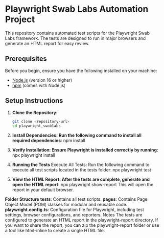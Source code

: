 # Playwright Swab Labs Automation Project

This repository contains automated test scripts for the Playwright Swab Labs framework. The tests are designed to run in major browsers and generate an HTML report for easy review.

## Prerequisites

Before you begin, ensure you have the following installed on your machine:
- [Node.js](https://nodejs.org/) (version 16 or higher)
- [npm](https://www.npmjs.com/) (comes with Node.js)

## Setup Instructions

1. **Clone the Repository**:
   ```bash
   git clone <repository-url>
   cd playwright_swablabs

2. **Install Dependencies: Run the following command to install all required dependencies**:
   npm install

3. **Verify Installation: Ensure Playwright is installed correctly by running**:
  npx playwright install

4. **Running the Tests**
Execute All Tests: Run the following command to execute all test scripts located in the tests folder:
 npx playwright test

5. **View the HTML Report: After the tests are complete, generate and open the HTML report**:
   npx playwright show-report
  This will open the report in your default browser.

**Folder Structure**
**tests**: Contains all test scripts.
**pages**: Contains Page Object Model (POM) classes for modular and reusable code.
**playwright.config.ts**: Configuration file for Playwright, including test settings, browser configurations, and reporters.
Notes
The tests are configured to generate an HTML report in the playwright-report directory.
If you want to share the report, you can zip the playwright-report folder or use a tool like html-inline to create a single HTML file.
